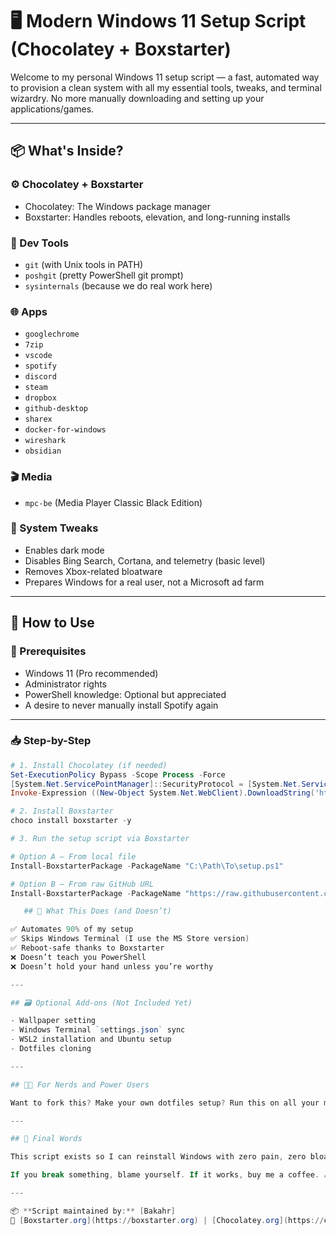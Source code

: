 # 🖥️ Modern Windows 11 Setup Script (Chocolatey + Boxstarter)

Welcome to my personal Windows 11 setup script — a fast, automated way to provision a clean system with all my essential tools, tweaks, and terminal wizardry. No more manually downloading and setting up your applications/games.

---

## 📦 What's Inside?

### ⚙️ Chocolatey + Boxstarter
- Chocolatey: The Windows package manager
- Boxstarter: Handles reboots, elevation, and long-running installs

### 🧰 Dev Tools
- `git` (with Unix tools in PATH)
- `poshgit` (pretty PowerShell git prompt)
- `sysinternals` (because we do real work here)

### 🌐 Apps
- `googlechrome`
- `7zip`
- `vscode`
- `spotify`
- `discord`
- `steam`
- `dropbox`
- `github-desktop`
- `sharex`
- `docker-for-windows`
- `wireshark`
- `obsidian`

### 🎬 Media
- `mpc-be` (Media Player Classic Black Edition)

### 🧠 System Tweaks
- Enables dark mode
- Disables Bing Search, Cortana, and telemetry (basic level)
- Removes Xbox-related bloatware
- Prepares Windows for a real user, not a Microsoft ad farm

---

## 🚀 How to Use

### 🔧 Prerequisites
- Windows 11 (Pro recommended)
- Administrator rights
- PowerShell knowledge: Optional but appreciated
- A desire to never manually install Spotify again

---

### 📥 Step-by-Step

```powershell
# 1. Install Chocolatey (if needed)
Set-ExecutionPolicy Bypass -Scope Process -Force
[System.Net.ServicePointManager]::SecurityProtocol = [System.Net.ServicePointManager]::SecurityProtocol -bor 3072
Invoke-Expression ((New-Object System.Net.WebClient).DownloadString('https://chocolatey.org/install.ps1'))

# 2. Install Boxstarter
choco install boxstarter -y

# 3. Run the setup script via Boxstarter

# Option A – From local file
Install-BoxstarterPackage -PackageName "C:\Path\To\setup.ps1"

# Option B – From raw GitHub URL
Install-BoxstarterPackage -PackageName "https://raw.githubusercontent.com/YOUR_USERNAME/YOUR_REPO/main/setup.ps1"

   ## 🧙 What This Does (and Doesn’t)

✅ Automates 90% of my setup  
✅ Skips Windows Terminal (I use the MS Store version)  
✅ Reboot-safe thanks to Boxstarter  
❌ Doesn’t teach you PowerShell  
❌ Doesn’t hold your hand unless you’re worthy  

---

## 🗃️ Optional Add-ons (Not Included Yet)

- Wallpaper setting  
- Windows Terminal `settings.json` sync  
- WSL2 installation and Ubuntu setup  
- Dotfiles cloning  

---

## 🧑‍💻 For Nerds and Power Users

Want to fork this? Make your own dotfiles setup? Run this on all your machines with a GitHub repo + Boxstarter? Do it.

---

## 🏁 Final Words

This script exists so I can reinstall Windows with zero pain, zero bloat, and max efficiency.

If you break something, blame yourself. If it works, buy me a coffee. ☕😎

---

📦 **Script maintained by:** [Bakahr]  
🔗 [Boxstarter.org](https://boxstarter.org) | [Chocolatey.org](https://chocolatey.org)

